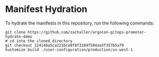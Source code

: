 # Manifest Hydration

To hydrate the manifests in this repository, run the following commands:

```shell
git clone https://github.com/zachaller/argocon-gitops-promoter-hydrate-demo
# cd into the cloned directory
git checkout 124148a5ca221bce8f8f3184f584aa3f357b5a79
kustomize build ./user-configuration/production/us-west-1
```
